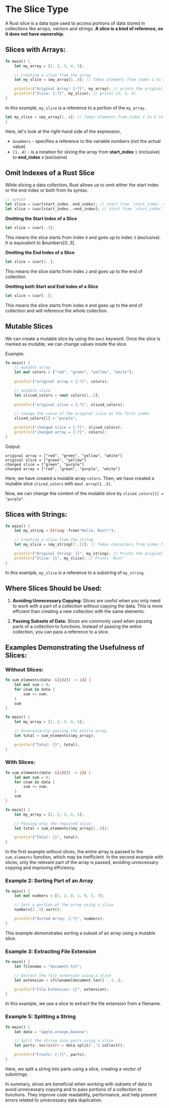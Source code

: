 # The Slice Type

A Rust slice is a data type used to access portions of data stored in collections like arrays, vectors and strings. **A slice is a kind of reference, so it does not have ownership.**

## Slices with Arrays:

```rust
fn main() {
    let my_array = [1, 2, 3, 4, 5];

    // Creating a slice from the array
    let my_slice = &my_array[1..4]; // Takes elements from index 1 to 3 (4 is exclusive)

    println!("Original Array: {:?}", my_array); // prints the original array
    println!("Slice: {:?}", my_slice); // prints [2, 3, 4]
}
```

In this example, `my_slice` is a reference to a portion of the `my_array`.

```rust
let my_slice = &my_array[1..4]; // Takes elements from index 1 to 3 (4 is exclusive)
}
```

Here, let's look at the right-hand side of the expression,

- `&numbers` - specifies a reference to the variable numbers (not the actual value)
- `[1..4]` - is a notation for slicing the array from **start_index** `1` (inclusive) to **end_index** `4` (exclusive)

## Omit Indexes of a Rust Slice

While slicing a data collection, Rust allows us to omit either the start index or the end index or both from its syntax.

```rust
// syntax
let slice = &var[start_index..end_index]; // start from `start_index` and goes up to `end_index`(exclusive)
let slice = &var[start_index..=end_index]; // start from `start_index` and goes up to `end_index`(inclusive)
```
**Omitting the Start Index of a Slice**

```rust
let slice = &var[..3];
```
This means the slice starts from index `0` and goes up to index `3` (exclusive). It is equivalent to &numbers[0..3].

**Omitting the End Index of a Slice**
```rust
let slice = &var[2..];
```
 This means the slice starts from index `2` and goes up to the end of collection.

**Omitting both Start and End Index of a Slice**
```rust
let slice = &var[..];
```
This means the slice starts from index `0` and goes up to the end of collection and will reference the whole collection.

## Mutable Slices

We can create a mutable slice by using the `&mut` keyword. Once the slice is marked as mutable, we can change values inside the slice.

Example:
```rust
fn main() {
    // mutable array
    let mut colors = ["red", "green", "yellow", "white"];
    
    println!("original array = {:?}", colors);

    // mutable slice
    let sliced_colors = &mut colors[1..3];
    
    println!("original slice = {:?}", sliced_colors);

    // change the value of the original slice at the first index
    sliced_colors[1] = "purple";

    println!("changed slice = {:?}", sliced_colors);
    println!("changed array = {:?}", colors);
}
```
Output:
```terminal
original array = ["red", "green", "yellow", "white"]
original slice = ["green", "yellow"]
changed slice = ["green", "purple"]
changed array = ["red", "green", "purple", "white"]
```

Here, we have created a mutable array `colors`. Then, we have created a mutable slice `sliced_colors` with `&mut array[1..3]`.

Now, we can change the content of the mutable slice by `sliced_colors[1] = "purple"`.

## Slices with Strings:

```rust
fn main() {
    let my_string = String::from("Hello, Rust!");

    // Creating a slice from the string
    let my_slice = &my_string[7..11]; // Takes characters from index 7 to 10 (11 is exclusive)

    println!("Original String: {}", my_string); // Prints the original string
    println!("Slice: {}", my_slice); // Prints 'Rust'
}
```

In this example, `my_slice` is a reference to a substring of `my_string`.

## Where Slices Should be Used:

1. **Avoiding Unnecessary Copying:**
   Slices are useful when you only need to work with a part of a collection without copying the data. This is more efficient than creating a new collection with the same elements.

2. **Passing Subsets of Data:**
   Slices are commonly used when passing parts of a collection to functions. Instead of passing the entire collection, you can pass a reference to a slice.

## Examples Demonstrating the Usefulness of Slices:


### Without Slices:

```rust
fn sum_elements(data: &[i32]) -> i32 {
    let mut sum = 0;
    for &num in data {
        sum += num;
    }
    sum
}

fn main() {
    let my_array = [1, 2, 3, 4, 5];

    // Unnecessarily passing the entire array
    let total = sum_elements(&my_array);

    println!("Total: {}", total);
}
```

### With Slices:

```rust
fn sum_elements(data: &[i32]) -> i32 {
    let mut sum = 0;
    for &num in data {
        sum += num;
    }
    sum
}

fn main() {
    let my_array = [1, 2, 3, 4, 5];

    // Passing only the required slice
    let total = sum_elements(&my_array[1..4]);

    println!("Total: {}", total);
}
```

In the first example without slices, the entire array is passed to the `sum_elements` function, which may be inefficient. In the second example with slices, only the relevant part of the array is passed, avoiding unnecessary copying and improving efficiency.

### Example 2: Sorting Part of an Array

```rust
fn main() {
    let mut numbers = [5, 2, 8, 1, 9, 3, 7];

    // Sort a portion of the array using a slice
    numbers[2..5].sort();

    println!("Sorted Array: {:?}", numbers);
}
```

This example demonstrates sorting a subset of an array using a mutable slice.

### Example 3: Extracting File Extension

```rust
fn main() {
    let filename = "document.txt";

    // Extract the file extension using a slice
    let extension = &filename[document.len() - 3..];

    println!("File Extension: {}", extension);
}
```

In this example, we use a slice to extract the file extension from a filename.

### Example 5: Splitting a String
```rust
fn main() {
    let data = "apple,orange,banana";

    // Split the string into parts using a slice
    let parts: Vec<&str> = data.split(',').collect();

    println!("Fruits: {:?}", parts);
}
```

Here, we split a string into parts using a slice, creating a vector of substrings.

In summary, slices are beneficial when working with subsets of data to avoid unnecessary copying and to pass portions of a collection to functions. They improve code readability, performance, and help prevent errors related to unnecessary data duplication.

